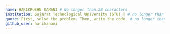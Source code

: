 ```yaml
---
name: HARIKRUSHN KANANI # No longer than 28 characters
institution: Gujarat Technological University (GTU) 🚩 # no longer than 58 characters
quote: First, solve the problem. Then, write the code. # no longer than 100 characters, avoid using quotes(") to guarantee the format remains the same.
github_user: harikanani
---
```


